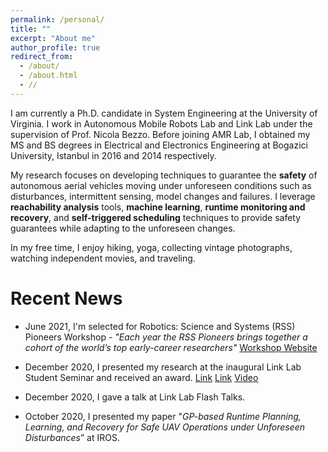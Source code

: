 ```yaml
---
permalink: /personal/
title: ""
excerpt: "About me"
author_profile: true
redirect_from: 
  - /about/
  - /about.html
  - //
---
```


I am currently a Ph.D. candidate in System Engineering at the University of Virginia. I work in Autonomous Mobile Robots Lab and Link Lab under the supervision of Prof. Nicola Bezzo. Before joining AMR Lab, I obtained my MS and BS degrees in Electrical and Electronics Engineering at Bogazici University, Istanbul in 2016 and 2014 respectively. 

My research focuses on developing techniques to guarantee the **safety** of autonomous aerial vehicles moving under unforeseen conditions such as disturbances, intermittent sensing, model changes and failures. I leverage **reachability analysis** tools, **machine learning**, **runtime monitoring and recovery**, and **self-triggered scheduling** techniques to provide safety guarantees while adapting to the unforeseen changes. 

In my free time, I enjoy hiking, yoga, collecting vintage photographs, watching independent movies, and  traveling.


Recent News
===
* June 2021, I'm selected for Robotics: Science and Systems (RSS) Pioneers Workshop - *"Each year the RSS Pioneers brings together a cohort of the world’s top early-career researchers"* [Workshop Website](https://sites.google.com/view/rsspioneers2021 "Workshop Website") 

* December 2020, I presented my research at the inaugural Link Lab Student Seminar and received an award. [Link](https://engineering.virginia.edu/news/2021/01/link-lab-industry-initiative-fosters-next-generation-cyber-physical-systems-researchers "Link") [Link](https://engineering.virginia.edu/esen-yel-recognized-excellence-autonomous-systems-research "Link") [Video](https://www.youtube.com/watch?v=LsP7yxGzHIU&t=1908s, "Video")

* December 2020, I gave a talk at Link Lab Flash Talks.

* October 2020, I presented my paper "_GP-based Runtime Planning, Learning, and Recovery for Safe UAV Operations under Unforeseen Disturbances_” at IROS.


